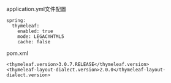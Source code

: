 application.yml文件配置

```
spring:
  thymeleaf:
    enabled: true
    mode: LEGACYHTML5
    cache: false
```



pom.xml

```
<thymeleaf.version>3.0.7.RELEASE</thymeleaf.version>
<thymeleaf-layout-dialect.version>2.0.0</thymeleaf-layout-dialect.version>
```

